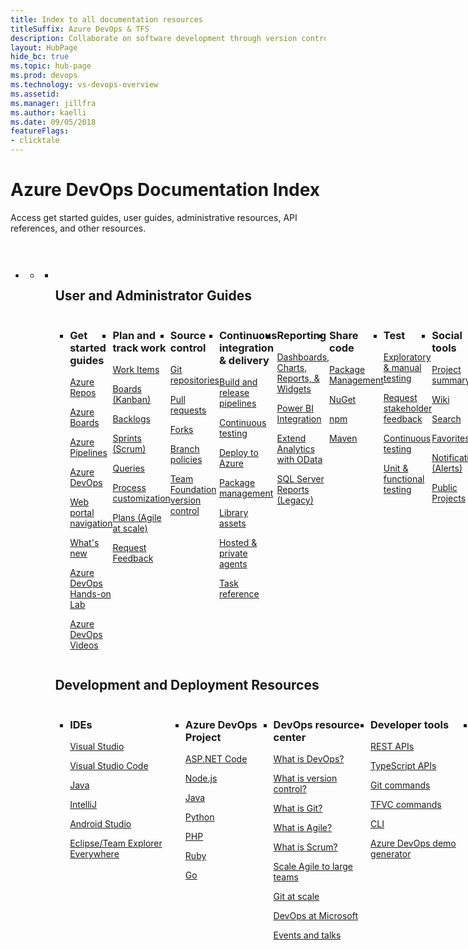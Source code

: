 ```yaml
---
title: Index to all documentation resources 
titleSuffix: Azure DevOps & TFS
description: Collaborate on software development through version control, work tracking, and continuous integration and delivery with Azure DevOps and Team Foundation Server
layout: HubPage 
hide_bc: true
ms.topic: hub-page
ms.prod: devops 
ms.technology: vs-devops-overview 
ms.assetid:  
ms.manager: jillfra 
ms.author: kaelli 
ms.date: 09/05/2018
featureFlags:
- clicktale 
---
```


<div id="main" class="v2">
    <div class="container">
        <h1>Azure DevOps Documentation Index</h1>
        <p>Access get started guides, user guides, administrative resources, API references, and other resources.</p>
        <p style="height: 30px;">&nbsp;</p>
        <ul class="pivots">
            <li>
                <a href="#index"></a>
                <ul id="index">
                    <li class="panelItem" data-index="0">
                        <a class="singlePanelNavItem selected" style="display: none" href="#indexA" data-linktype="self-bookmark"></a>
                        <ul class="panelContent singlePanelContent" id="indexA" style="margin-top: 0px; display: flex; float: left; border: none;">
                            <li class="fullSpan">
                                <h2 style="float: left; display: flex;">User and Administrator Guides</h2><br/>                                <a href="#index2"></a>
                                <ul id="index2" class="cardsW cols cols4 panelContent singlePanelContent" style="float: left; display: flex!important;">
                                    <li>
                                        <div class="cardSize">
                                            <div class="cardPadding">
                                                <div class="card">
                                                    <div class="cardText">
                                                        <h3>Get started guides</h3>
                                                        <p><a href="/azure/devops/repos/get-started/index">Azure Repos</a></p>
                                                        <p><a href="/azure/devops/boards/get-started/index">Azure Boards</a></p>
                                                        <p><a href="/azure/devops/pipelines/get-started/pipelines-get-started">Azure Pipelines</a></p>
                                                        <p><a href="/azure/devops/user-guide/index">Azure DevOps</a></p>
                                                        <p><a href="/azure/devops/project/navigation/preview-features">Web portal navigation</a></p>
                                                        <p><a href="/azure/devops/release-notes/index">What&#39;s new</a></p>
                                                        <p><a href="https://www.azuredevopslabs.com/">Azure DevOps Hands-on Lab</a></p>
                                                        <p><a href="https://www.youtube.com/channel/UC-ikyViYMM69joIAv7dlMsA">Azure DevOps Videos</a></p>
                                                    </div>
                                                </div>
                                            </div>
                                        </div>
                                    </li>
                                    <li>
                                        <div class="cardSize">
                                            <div class="cardPadding">
                                                <div class="card">
                                                    <div class="cardText">
                                                        <h3>Plan and track work</h3>
                                                        <p><a href="/azure/devops/boards/work-items/quick-ref">Work Items</a></p>
                                                        <p><a href="/azure/devops/boards/boards/index">Boards (Kanban)</a></p>
                                                        <p><a href="/azure/devops/boards/backlogs/index">Backlogs</a></p>
                                                        <p><a href="/azure/devops/boards/sprints/index">Sprints (Scrum)</a></p>
                                                        <p><a href="/azure/devops/boards/queries/query-index-quick-ref">Queries</a></p>
                                                        <p><a href="/azure/devops/organizations/settings/work/inheritance-process-model">Process customization</a></p>
                                                        <p><a href="/azure/devops/boards/plans/index">Plans (Agile at scale)</a></p>
                                                        <p><a href="/azure/devops/project/feedback/index">Request Feedback</a></p>
                                                    </div>
                                                </div>
                                            </div>
                                        </div> 
                                    </li>
                                    <li>
                                        <div class="cardSize">
                                            <div class="cardPadding">
                                                <div class="card">
                                                    <div class="cardText">
                                                        <h3>Source control</h3>
                                                        <p><a href="/azure/devops/repos/git/index">Git repositories</a></p>
                                                        <p><a href="/azure/devops/repos/git/pull-requests-overview">Pull requests</a></p>
                                                        <p><a href="/azure/devops/repos/git/forks-overview">Forks</a></p>
                                                        <p><a href="/azure/devops/repos/git/branch-policies-overview">Branch policies</a></p>
                                                        <p><a href="/azure/devops/repos/tfvc/index">Team Foundation version control</a></p>
                                                    </div>
                                                </div>
                                            </div>
                                        </div>
                                    </li>
                                    <li>
                                        <div class="cardSize">
                                            <div class="cardPadding">
                                                <div class="card">
                                                    <div class="cardText">
                                                        <h3>Continuous integration &amp; delivery</h3>
                                                        <p><a href="/azure/devops/pipelines/index">Build and release pipelines</a></p>
                                                        <p><a href="/azure/devops/pipelines/languages/dotnet-core#run-your-tests">Continuous testing</a></p>
                                                        <p><a href="/azure/devops/deploy-azure/index">Deploy to Azure</a></p>
                                                        <p><a href="/azure/devops/artifacts/index">Package management</a></p>
                                                        <p><a href="/azure/devops/pipelines/library/index">Library assets</a></p>
                                                        <p><a href="/azure/devops/pipelines/agents/agents">Hosted &amp; private agents</a></p>
                                                        <p><a href="/azure/devops/pipelines/tasks">Task reference</a></p>
                                                    </div>
                                                </div>
                                            </div>
                                        </div>
                                    </li>
                                    <li>
                                        <div class="cardSize">
                                            <div class="cardPadding">
                                                <div class="card">
                                                    <div class="cardText">
                                                        <h3>Reporting</h3>
                                                        <p><a href="/azure/devops/report/dashboards/quick-ref">Dashboards, Charts, Reports, &amp; Widgets</a></p>
                                                        <p><a href="/azure/devops/report/powerbi/index">Power BI Integration</a></p>
                                                        <p><a href="/azure/devops/report/extend-analytics/index">Extend Analytics with OData</a></p>
                                                        <p><a href="/azure/devops/report/sql-reports/index">SQL Server Reports (Legacy)</a></p>
                                                    </div>
                                                </div>
                                            </div>
                                        </div> 
                                    </li>
                                    <li>
                                        <div class="cardSize">
                                            <div class="cardPadding">
                                                <div class="card">
                                                    <div class="cardText">
                                                        <h3>Share code</h3>
                                                        <p><a href="/azure/devops/artifacts/overview">Package Management</a></p>
                                                        <p><a href="/azure/devops/artifacts/get-started-nuget">NuGet</a></p>
                                                        <p><a href="/azure/devops/artifacts/get-started-npm">npm</a></p>
                                                        <p><a href="/azure/devops/artifacts/get-started-maven">Maven</a></p>
                                                    </div>
                                                </div>
                                            </div>
                                        </div>
                                    </li>
                                    <li>
                                        <div class="cardSize">
                                            <div class="cardPadding">
                                                <div class="card">
                                                    <div class="cardText">
                                                        <h3>Test</h3>
                                                        <p><a href="/azure/devops/test/index">Exploratory &amp; manual testing</a></p>
                                                        <p><a href="/azure/devops/project/feedback/index">Request stakeholder feedback</a></p>
                                                        <p><a href="/azure/devops/pipelines/languages/dotnet-core#run-your-tests">Continuous testing</a></p>
                                                        <p><a href="/visualstudio/test/unit-test-your-code">Unit &amp; functional testing</a></p>
                                                    </div>
                                                </div>
                                            </div>
                                        </div>
                                    </li>
                                    <li>
                                        <div class="cardSize">
                                            <div class="cardPadding">
                                                <div class="card">
                                                    <div class="cardText">
                                                        <h3>Social tools</h3>
                                                        <p><a href="/azure/devops/project/wiki/project-vision-status">Project summary</a></p>
                                                        <p><a href="/azure/devops/project/wiki/index">Wiki</a></p>
                                                        <p><a href="/azure/devops/project/search/index">Search</a></p>
                                                        <p><a href="/azure/devops/project/navigation/set-favorites">Favorites</a></p>
                                                        <p><a href="/azure/devops/notifications">Notifications (Alerts)</a></p>
                                                        <p><a href="/azure/devops/organizations/public/index">Public Projects</a></p>
                                                    </div>
                                                </div>
                                            </div>
                                        </div>
                                    </li>
                                    <li>
                                        <div class="cardSize">
                                            <div class="cardPadding">
                                                <div class="card">
                                                    <div class="cardText">
                                                        <h3>Management tools</h3>
                                                        <p><a href="/azure/devops/organizations/projects/index">Manage projects</a></p>
                                                        <p><a href="/azure/devops/organizations/settings/about-teams-and-settings">Scale &amp; configure teams</a></p>
                                                        <p><a href="/azure/devops/organizations/security/index">Security &amp; identity</a></p>
                                                        <p><a href="/azure/devops/reference/index">Customization</a></p>
                                                        <p><a href="/azure/devops/organizations/accounts/index">Manage organizations</a></p>
                                                        <p><a href="/azure/devops/billing/index">Billing</a></p>
                                                        <p><a href="/azure/devops/notifications/index">Manage notifications</a></p>
                                                        <p><a href="/azure/devops/server/admin/admin-quick-ref">Azure DevOps Server</a></p>
                                                        <p><a href="/azure/devops/migrate">Migration &amp; Import</a></p>
                                                    </div>
                                                </div>
                                            </div>
                                        </div>
                                    </li>
                                    <li>
                                        <div class="cardSize">
                                            <div class="cardPadding">
                                                <div class="card">
                                                    <div class="cardText">
                                                        <h3>Discover, manage, and develop extensions</h3>
                                                        <p><a href="https://marketplace.visualstudio.com/azuredevops">Azure DevOps Marketplace</a></p>
                                                        <p><a href="/azure/devops/extend/index">Develop extensions</a></p>
                                                        <p><a href="/azure/devops/service-hooks/index">Service hooks</a></p>
                                                        <p><a href="/azure/devops/integrate/index">Integrate applications</a></p>
                                                    </div>
                                                </div>
                                            </div>
                                        </div>
                                    </li>
                                    <li>
                                        <div class="cardSize">
                                            <div class="cardPadding">
                                                <div class="card">
                                                    <div class="cardText">
                                                        <h3>Office integration tools</h3>
                                                        <p><a href="/azure/devops/boards/backlogs/office/bulk-add-modify-work-items-excel">Excel</a></p>
                                                        <p><a href="/azure/devops/boards/backlogs/office/create-your-backlog-tasks-using-project">Project</a></p>
                                                        <p><a href="/azure/devops/boards/backlogs/office/storyboard-your-ideas-using-powerpoint">PowerPoint Storyboarding</a></p>
                                                    </div>
                                                </div>
                                            </div>
                                        </div> 
                                    </li>
                                </ul>
                                <p style="height: 20px;">&nbsp;</p>
                                <h2 style="float: left; display: flex;">Development and Deployment Resources</h2> 
                                <a href="#index3"></a>
                                <ul id="index3" class="cardsW cols cols4 panelContent singlePanelContent" style="float: left; display: flex!important;">
                                    <li>
                                        <div class="cardSize">
                                            <div class="cardPadding">
                                                <div class="card">
                                                    <div class="cardText">
                                                        <h3>IDEs</h3>
                                                        <p><a href="/visualstudio">Visual Studio</a></p>
                                                        <p><a href="https://code.visualstudio.com/docs">Visual Studio Code</a></p>
                                                        <p><a href="/azure/devops/java/index">Java</a></p>
                                                        <p><a href="/azure/devops/java/download-intellij-plug-in">IntelliJ</a></p>
                                                        <p><a href="/azure/devops/java/download-android-studio-plug-in">Android Studio</a></p>
                                                        <p><a href="/azure/devops/java/download-eclipse-plug-in">Eclipse/Team Explorer Everywhere</a></p>
                                                    </div>
                                                </div>
                                            </div>
                                        </div>
                                    </li>
                                    <li>
                                        <div class="cardSize">
                                            <div class="cardPadding">
                                                <div class="card">
                                                    <div class="cardText">
                                                        <h3>Azure DevOps Project</h3>
                                                        <p><a href="/azure/devops-project/azure-devops-project-aspnet-core">ASP.NET Code</a></p>
                                                        <p><a href="/azure/devops-project/azure-devops-project-nodejs">Node.js</a></p>
                                                        <p><a href="/azure/devops-project/azure-devops-project-java">Java</a></p>
                                                        <p><a href="/azure/devops-project/azure-devops-project-python">Python</a></p>
                                                        <p><a href="/azure/devops-project/azure-devops-project-php">PHP</a></p>
                                                        <p><a href="/azure/devops-project/azure-devops-project-ruby">Ruby</a></p>
                                                        <p><a href="/azure/devops-project/azure-devops-project-go">Go</a></p>
                                                    </div>
                                                </div>
                                            </div>
                                        </div> 
                                    </li>
                                    <li>
                                        <div class="cardSize">
                                            <div class="cardPadding">
                                                <div class="card">
                                                    <div class="cardText">
                                                        <h3>DevOps resource center</h3>
                                                        <p><a href="/azure/devops/learn/what-is-devops">What is DevOps?</a></p>
                                                        <p><a href="/azure/devops/learn/git/what-is-version-control">What is version control?</a></p>
                                                        <p><a href="/azure/devops/learn/git/what-is-git">What is Git?</a></p>
                                                        <p><a href="/azure/devops/learn/agile/what-is-agile">What is Agile?</a></p>
                                                        <p><a href="/azure/devops/learn/agile/what-is-scrum">What is Scrum?</a></p>
                                                        <p><a href="/azure/devops/learn/agile/scale-agile-large-teams">Scale Agile to large teams</a></p>
                                                        <p><a href="/azure/devops/learn/git/git-at-scale">Git at scale</a></p>
                                                        <p><a href="/azure/devops/learn/devops-at-microsoft/">DevOps at Microsoft</a></p>
                                                        <p><a href="/azure/devops/learn/events-and-talks/">Events and talks</a></p>
                                                    </div>
                                                </div>
                                            </div>
                                        </div>
                                    </li>
                                    <li>
                                        <div class="cardSize">
                                            <div class="cardPadding">
                                                <div class="card">
                                                    <div class="cardText">
                                                        <h3>Developer tools</h3>
                                                        <p><a href="/rest/api/vsts/">REST APIs</a></p>
                                                        <p><a href="https://www.visualstudio.com/docs/integrate/extensions/reference/client/core-sdk">TypeScript APIs</a></p>
                                                        <p><a href="/azure/devops/repos/git/command-prompt">Git commands</a></p>
                                                        <p><a href="/azure/devops/repos/tfvc/use-team-foundation-version-control-commands">TFVC commands</a></p>
                                                        <p><a href="/azure/devops/cli">CLI</a></p>
                                                        <p><a href="/azure/devops/demo-gen">Azure DevOps demo generator</a></p>
                                                    </div>
                                                </div>
                                            </div>
                                        </div>
                                    </li>
                                    <li>
                                        <div class="cardSize">
                                            <div class="cardPadding">
                                                <div class="card">
                                                    <div class="cardText">
                                                        <h3>Task-specific clients</h3>
                                                        <p><a href="/azure/devops/test/provide-stakeholder-feedback">Test &amp; Feedback extension</a></p>
                                                        <p><a href="/azure/devops/project/feedback/give-feedback">Microsoft Feedback Client</a></p>
                                                    </div>
                                                </div>
                                            </div>
                                        </div>
                                    </li>
                                    <li>
                                        <div class="cardSize">
                                            <div class="cardPadding">
                                                <div class="card">
                                                    <div class="cardText">
                                                        <h3>Web app deployment</h3>
                                                        <p><a href="/azure/devops/pipelines/targets/webapp">Azure Web App Deployment</a></p>
                                                        <p><a href="/azure/devops/pipelines/apps/cd/deploy-webdeploy-iis-deploygroups">Windows Virtual Machine</a></p>
                                                        <p><a href="/azure/devops/pipelines/apps/cd/deploy-docker-webapp">Azure Web App for Containers</a></p>
                                                    </div>
                                                </div>
                                            </div>
                                        </div> 
                                    </li>
                            </li>
                        </ul>
                    </li>
                </ul>
            </li>
        </ul>
    </div>
</div>
